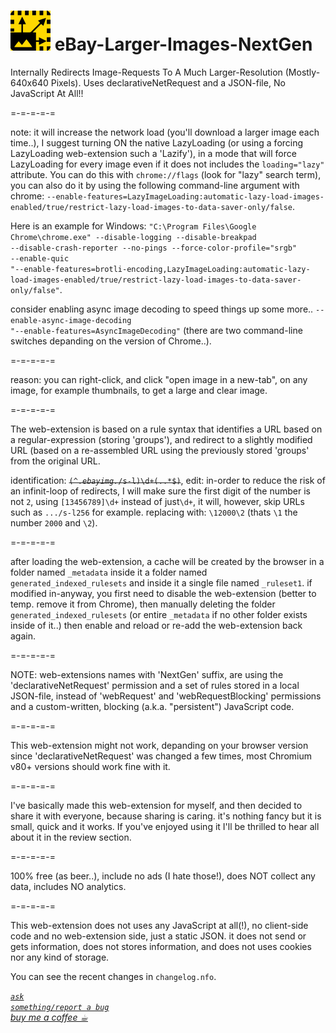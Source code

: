 <h1><img alt="" src="resources/icon.png" height="64" width="64"/> eBay-Larger-Images-NextGen</h1>

Internally Redirects Image-Requests To A Much Larger-Resolution (Mostly- 640x640 Pixels). Uses declarativeNetRequest and a JSON-file, No JavaScript At All!!

=-=-=-=-=

note: it will increase the network load (you'll download a larger image each time..), I suggest turning ON the native LazyLoading (or using a forcing LazyLoading web-extension such a 'Lazify'), in a mode that will force LazyLoading for every image even if it does not includes the <code>loading="lazy"</code> attribute. You can do this with <code>chrome://flags</code> (look for "lazy" search term), 
you can also do it by using the following command-line argument with chrome: 
<code>--enable-features=LazyImageLoading:automatic-lazy-load-images-enabled/true/restrict-lazy-load-images-to-data-saver-only/false</code>.

Here is an example for Windows:
<code>"C:\Program Files\Google Chrome\chrome.exe" --disable-logging --disable-breakpad --disable-crash-reporter --no-pings --force-color-profile="srgb" --enable-quic "--enable-features=brotli-encoding,LazyImageLoading:automatic-lazy-load-images-enabled/true/restrict-lazy-load-images-to-data-saver-only/false"</code>.

consider enabling async image decoding to speed things up some more.. 
<code>--enable-async-image-decoding "--enable-features=AsyncImageDecoding"</code> (there are two command-line switches depanding on the version of Chrome..).

=-=-=-=-=

reason:
you can right-click, and click "open image in a new-tab", on any image, for example thumbnails, to get a large and clear image.

=-=-=-=-=

The web-extension is based on a rule syntax that identifies a URL based on a regular-expression (storing 'groups'), and redirect to a slightly modified URL (based on a re-assembled URL using the previously stored 'groups' from the original URL.


identification: <del><code>(^.*ebayimg.*\/s\-l)\d+(\..*$)</code></del>, 
edit:
in-order to reduce the risk of an infinit-loop of redirects, 
I will make sure the first digit of the number is not <code>2</code>, 
using <code>[13456789]\d+</code> instead of just<code>\d+</code>, 
it will, however, skip URLs such as <code>.../s-l256</code> for example.
replacing with: <code>\12000\2</code> (thats <code>\1</code> the number <code>2000</code> and <code>\2</code>).

=-=-=-=-=

after loading the web-extension, 
a cache will be created by the browser in a folder named <code>\_metadata</code> inside it a folder named <code>generated_indexed_rulesets</code> and inside it a single file named <code>\_ruleset1</code>.
if modified in-anyway, you first need to disable the web-extension (better to temp. remove it from Chrome), then manually deleting the folder <code>generated_indexed_rulesets</code> (or entire <code>\_metadata</code> if no other folder exists inside of it..) then enable and reload or re-add the web-extension back again.

=-=-=-=-=

NOTE:
web-extensions names with 'NextGen' suffix, 
are using the 'declarativeNetRequest' permission and a set of rules stored in a local JSON-file, 
instead of 'webRequest' and 'webRequestBlocking' permissions and a  custom-written, blocking (a.k.a. "persistent") JavaScript code.

=-=-=-=-=

This web-extension might not work, depanding on your browser version since 'declarativeNetRequest' was changed a few times, most Chromium v80+ versions should work fine with it.

=-=-=-=-=

I've basically made this web-extension for myself, and then decided to share it with everyone, because sharing is caring. it's nothing fancy but it is small, quick and it works. If you've enjoyed using it I'll be thrilled to hear all about it in the review section. 

=-=-=-=-=

100% free (as beer..), include no ads (I hate those!), does NOT collect any data, includes NO analytics.

=-=-=-=-=

This web-extension does not uses any JavaScript at all(!), 
no client-side code and no web-extension side,
just a static JSON.
it does not send or gets information, does not stores information, and does not uses cookies nor any kind of storage.


You can see the recent changes in <code>changelog.nfo</code>.


<a href="https://github.com/eladkarako/chrome_extensions/issues/new?title=eBay-Larger-Images-NextGen%20-%20"><em><code>ask something/report a bug</code></em></a>  
<a href="https://paypal.me/e1adkarak0/5USD"><em>buy me a coffee ☕︎</em></a>  